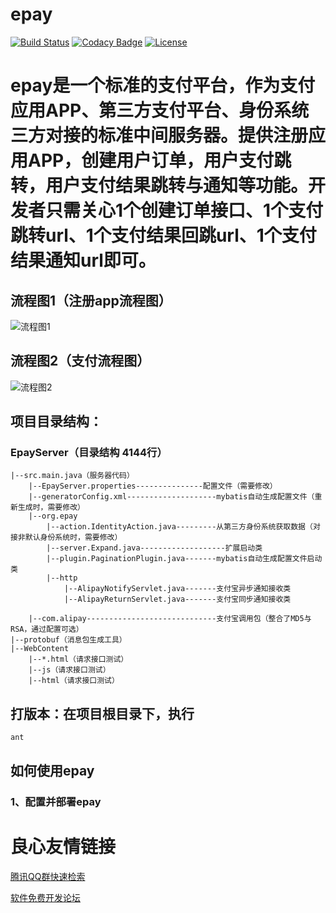 # epay

[![Build Status](https://travis-ci.org/dianbaer/epay.svg?branch=master)](https://travis-ci.org/dianbaer/epay)
[![Codacy Badge](https://api.codacy.com/project/badge/Grade/dd6af1d7af8940b284a0e5b15846ecfb)](https://www.codacy.com/app/232365732/epay?utm_source=github.com&amp;utm_medium=referral&amp;utm_content=dianbaer/epay&amp;utm_campaign=Badge_Grade)
[![License](https://img.shields.io/badge/License-MIT-blue.svg)](LICENSE)

# epay是一个标准的支付平台，作为支付应用APP、第三方支付平台、身份系统三方对接的标准中间服务器。提供注册应用APP，创建用户订单，用户支付跳转，用户支付结果跳转与通知等功能。开发者只需关心1个创建订单接口、1个支付跳转url、1个支付结果回跳url、1个支付结果通知url即可。

	
	
## 流程图1（注册app流程图）

![流程图1](./epay1.png "epay1.png")

## 流程图2（支付流程图）

![流程图2](./epay2.png "epay2.png")


## 项目目录结构：


### EpayServer（目录结构 4144行）

	|--src.main.java（服务器代码）
		|--EpayServer.properties---------------配置文件（需要修改）
		|--generatorConfig.xml--------------------mybatis自动生成配置文件（重新生成时，需要修改）
		|--org.epay
			|--action.IdentityAction.java---------从第三方身份系统获取数据（对接非默认身份系统时，需要修改）
			|--server.Expand.java-------------------扩展启动类
			|--plugin.PaginationPlugin.java-------mybatis自动生成配置文件启动类
			|--http
				|--AlipayNotifyServlet.java-------支付宝异步通知接收类
				|--AlipayReturnServlet.java-------支付宝同步通知接收类
			
		|--com.alipay-----------------------------支付宝调用包（整合了MD5与RSA，通过配置可选）
	|--protobuf（消息包生成工具）
	|--WebContent
		|--*.html（请求接口测试）
		|--js（请求接口测试）
		|--html（请求接口测试）


## 打版本：在项目根目录下，执行

	ant

	
## 如何使用epay


### 1、配置并部署epay





 # 良心友情链接

[腾讯QQ群快速检索](http://u.720life.cn/s/8cf73f7c)

[软件免费开发论坛](http://u.720life.cn/s/bbb01dc0)
